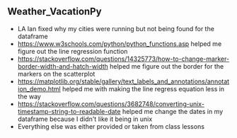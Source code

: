 ## Weather_VacationPy

- LA Ian fixed why my cities were running but not being found for the dataframe
- https://www.w3schools.com/python/python_functions.asp helped me figure out the line regression function 
- https://stackoverflow.com/questions/14325773/how-to-change-marker-border-width-and-hatch-width helped me figure out the border for the markers on the scatterplot
- https://matplotlib.org/stable/gallery/text_labels_and_annotations/annotation_demo.html helped me with making the line regress equation less in the way
- https://stackoverflow.com/questions/3682748/converting-unix-timestamp-string-to-readable-date helped me change the dates in my dataframe because I didn't like it being in unix
- Everything else was either provided or taken from class lessons
